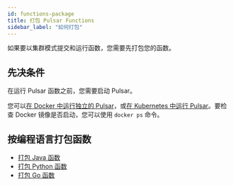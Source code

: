 ```yaml
---
id: functions-package
title: 打包 Pulsar Functions
sidebar_label: "如何打包"
---
```


如果要以集群模式提交和运行函数，您需要先打包您的函数。

## 先决条件

在运行 Pulsar 函数之前，您需要启动 Pulsar。

您可以[在 Docker 中运行独立的 Pulsar](getting-started-docker.md)，或[在 Kubernetes 中运行 Pulsar](getting-started-helm.md)。要检查 Docker 镜像是否启动，您可以使用 `docker ps` 命令。

## 按编程语言打包函数

* [打包 Java 函数](functions-package-java.md)
* [打包 Python 函数](functions-package-python.md)
* [打包 Go 函数](functions-package-go.md)